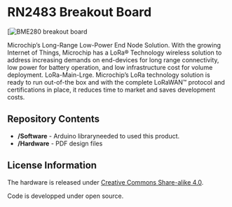 RN2483 Breakout Board
=====================

[![BME280 breakout board](http://www.drotek.com/ftp/photo/drotek%20bmp280%20I2C.jpg)

Microchip’s Long-Range Low-Power End Node Solution.
With the growing Internet of Things, Microchip has a LoRa® Technology wireless solution to address increasing demands on end-devices for long range connectivity, low power for battery operation, and low infrastructure cost for volume deployment. 
LoRa-Main-Lrge.
Microchip’s LoRa technology solution is ready to run out-of-the box and with the complete LoRaWAN™ protocol and certifications in place, it reduces time to market and saves development costs.



Repository Contents
-------------------
* **/Software** - Arduino libraryneeded to used this product. 
* **/Hardware** - PDF design files

License Information
-------------------
The hardware is released under [Creative Commons Share-alike 4.0](http://creativecommons.org/licenses/by-sa/4.0/).  

Code is developped under open source.
